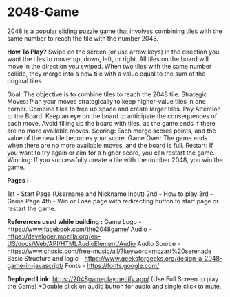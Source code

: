# 2048-Game

2048 is a popular sliding puzzle game that involves combining tiles with the same number to reach the tile with the number 2048. 


**How To Play?**
Swipe on the screen (or use arrow keys) in the direction you want the tiles to move: up, down, left, or right. All tiles on the board will move in the direction you swiped. 
When two tiles with the same number collide, they merge into a new tile with a value equal to the sum of the original tiles.

Goal: The objective is to combine tiles to reach the 2048 tile.
Strategic Moves: Plan your moves strategically to keep higher-value tiles in one corner. Combine tiles to free up space and create larger tiles.
Pay Attention to the Board: Keep an eye on the board to anticipate the consequences of each move. Avoid filling up the board with tiles, as the game ends if there are no more available moves.
Scoring: Each merge scores points, and the value of the new tile becomes your score.
Game Over: The game ends when there are no more available moves, and the board is full.
Restart: If you want to try again or aim for a higher score, you can restart the game.
Winning: If you successfully create a tile with the number 2048, you win the game.


**Pages :**

1st - Start Page (Username and Nickname Input)
2nd - How to play
3rd - Game Page 
4th - Win or Lose page with redirecting button to start page or restart the game.



**References used while building :**
Game Logo - https://www.facebook.com/the2048game/
Audio - https://developer.mozilla.org/en-US/docs/Web/API/HTMLAudioElement/Audio
Audio Source - https://www.chosic.com/free-music/all/?keyword=mozart%20serenade
Basic Structure and logic - https://www.geeksforgeeks.org/design-a-2048-game-in-javascript/
Fonts - https://fonts.google.com/


**Deployed Link:**
https://2048gameplay.netlify.app/ (Use Full Screen to play the Game)
*Double click on audio button for audio and single click to mute.






